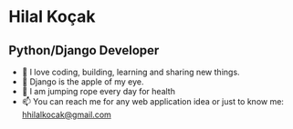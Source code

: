 # Hilal Koçak
## Python/Django Developer

- 🔭 I love coding, building, learning and sharing new things.
- 🌱 Django is the apple of my eye.
- 🤸 I am jumping rope every day for health
- 📫 You can reach me for any web application idea or just to know me: hhilalkocak@gmail.com
